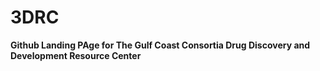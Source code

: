 # 3DRC
**Github Landing PAge for The Gulf Coast Consortia Drug Discovery and Development Resource Center**